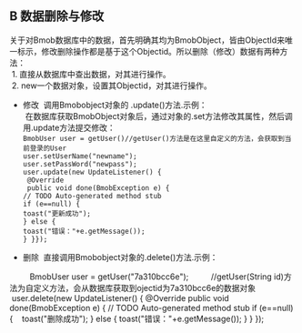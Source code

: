 ## B 数据删除与修改
  关于对Bmob数据库中的数据，首先明确其均为BmobObject，皆由ObjectId来唯一标示，修改删除操作都是基于这个Objectid。所以删除（修改）数据有两种方法：</br>
  1. 直接从数据库中查出数据，对其进行操作。</br>
  2. new一个数据对象，设置其Objectid，对其进行操作。</br>
* 修改
  调用Bmobobject对象的 .update()方法.示例：</br>
  在数据库获取BmobObject对象后，通过对象的.set方法修改其属性，然后调用.update方法提交修改：</br>
`BmobUser user = getUser()//getUser()方法是在这里自定义的方法，会获取到当前登录的User`</br>
 `user.setUserName("newname");`</br>
 `user.setPassWord("newpass");`</br>
 `user.update(new UpdateListener() {`</br>
 ` @Override`</br>
 ` public void done(BmobException e) {`</br>
 `// TODO Auto-generated method stub`</br>
	`if (e==null) {`</br>
	`toast("更新成功");`</br>
	`} else {`</br>
	`toast("错误："+e.getMessage());`</br>
 `} }});`</br>
          
* 删除
  直接调用Bmobobject对象的.delete()方法.示例：</br>
        
          
                          BmobUser user = getUser("7a310bcc6e");
                          //getUser(String id)方法为自定义方法，会从数据库获取到ojectid为7a310bcc6e的数据对象
		          user.delete(new UpdateListener() {
			           @Override
			        public void done(BmobException e) {
			          	// TODO Auto-generated method stub
			       	if (e==null) {
					    toast("删除成功");
				      } else {
					    toast("错误："+e.getMessage());
				      }
			      }
	      	});
          
